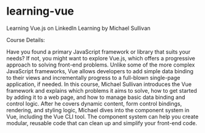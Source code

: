 # learning-vue

Learning Vue.js on LinkedIn Learning by Michael Sullivan

Course Details:

Have you found a primary JavaScript framework or library that suits your needs? If not, you might want to explore Vue.js, which offers a progressive approach to solving front-end problems. Unlike some of the more complex JavaScript frameworks, Vue allows developers to add simple data binding to their views and incrementally progress to a full-blown single-page application, if needed. In this course, Michael Sullivan introduces the Vue framework and explains which problems it aims to solve, how to get started by adding it to a web page, and how to manage basic data binding and control logic. After he covers dynamic content, form control bindings, rendering, and styling logic, Michael dives into the component system in Vue, including the Vue CLI tool. The component system can help you create modular, reusable code that can clean up and simplify your front-end code.

